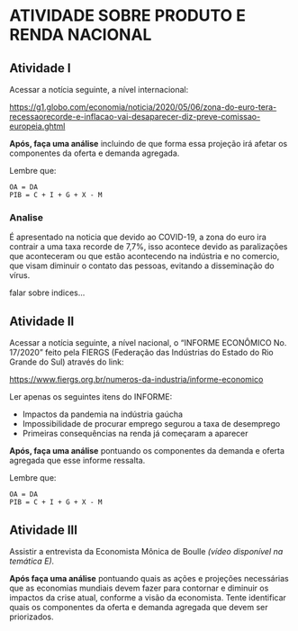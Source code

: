 # ATIVIDADE SOBRE PRODUTO E RENDA NACIONAL

## Atividade I

Acessar a notícia seguinte, a nível internacional: 

https://g1.globo.com/economia/noticia/2020/05/06/zona-do-euro-tera-recessaorecorde-e-inflacao-vai-desaparecer-diz-preve-comissao-europeia.ghtml 

**Após, faça uma análise** incluindo de que forma essa projeção irá afetar os componentes da oferta e demanda agregada. 

Lembre que: 

```
OA = DA 
PIB = C + I + G + X - M 
```

### Analise

É apresentado na noticia que devido ao COVID-19, a zona do euro ira contrair a uma taxa recorde de 7,7%, isso acontece devido as paralizações que aconteceram ou que estão acontecendo na indústria e no comercio, que visam diminuir o contato das pessoas, evitando a disseminação do vírus.

falar sobre indices...

## Atividade II

Acessar a notícia seguinte, a nível nacional, o “INFORME ECONÔMICO No. 17/2020” feito pela FIERGS (Federação das Indústrias do Estado do Rio Grande do Sul) através do link: 

https://www.fiergs.org.br/numeros-da-industria/informe-economico 

Ler apenas os seguintes itens do INFORME:

- Impactos da pandemia na indústria gaúcha 
- Impossibilidade de procurar emprego segurou a taxa de desemprego 
- Primeiras consequências na renda já começaram a aparecer 

**Após, faça uma análise** pontuando os componentes da demanda e oferta agregada que esse informe ressalta. 

Lembre que: 

```
OA = DA 
PIB = C + I + G + X - M 
```

## Atividade III 

Assistir a entrevista da Economista Mônica de Boulle *(vídeo disponível na temática E).* 

**Após faça uma análise** pontuando quais as ações e projeções necessárias que as economias mundiais devem fazer para contornar e diminuir os impactos da crise atual, conforme a visão da economista. Tente identificar quais os componentes da oferta e demanda agregada que devem ser priorizados.